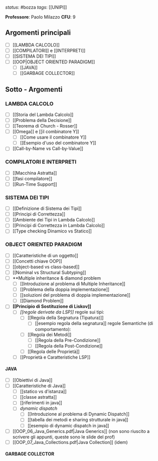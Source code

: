 *status*: #bozza 
*tags*: [[UNIPI]]

**Professore**: Paolo Milazzo
**CFU**: 9
## Argomenti principali

* [ ] [[LAMBDA CALCOLO]]
* [ ] [[COMPILATORI]] e [[INTERPRETI]]
* [ ] [[SISTEMA DEI TIPI]]
* [ ] [[OOP|OBJECT ORIENTED PARADIGM]]
	* [ ] [[JAVA]]
	* [ ] [[GARBAGE COLLECTOR]]

## Sotto - Argomenti

### LAMBDA CALCOLO
* [ ] [[Storia del Lambda Calcolo]]
* [ ] [[Problema della Decisione]]
* [ ] [[Teorema di Church - Rosser]]
* [ ] [[Omega]] e [[il combinatore Y]]
	* [ ] [[Come usare il combinatore Y]]
	* [ ] [[Esempio d'uso del combinatore Y]]
* [ ] [[Call-by-Name vs Call-by-Value]]

### COMPILATORI E INTERPRETI
* [ ] [[Macchina Astratta]]
* [ ] [[fasi compilatore]]
* [ ] [[Run-Time Support]]

### SISTEMA DEI TIPI
* [ ] [[Definizione di Sistema dei Tipi]]
* [ ] [[Principi di Correttezza]]
* [ ] [[Ambiente dei Tipi in Lambda Calcolo]]
* [ ] [[Principi di Correttezza in Lambda Calcolo]]
* [ ] [[Type checking Dinamico vs Statico]]

### OBJECT ORIENTED PARADIGM
* [ ] [[Caratteristiche di un oggetto]]
* [ ] [[Concetti chiave OOP]]
* [ ] [[object-based vs class-based]]
* [ ] [[Nominal vs Structural Subtyping]]
* [ ] **Multiple inheritance & diamond problem
	* [ ] [[Introduzione al problema di Multiple Inheritance]]
	* [ ] [[Problema della doppia implementazione]]
	* [ ] [[soluzioni del problema di doppia implementazione]]
	* [ ] [[Diamond Problem]]
* [ ] **[[Principio di Sostituzione di Liskov]]**
	* [ ] *[[regole derivate da LSP]]*
		regole sui tipi:
		* [ ] [[Regola della Segnatura (Tipatura)]]
			* [ ] [[esempio regola della segnatura]]
		regole Semantiche (di comportamento):
		* [ ] [[Regola dei Metodi]]
			* [ ] [[Regola della Pre-Condizione]]
			* [ ] [[Regola della Post-Condizione]]
		* [ ] [[Regola delle Proprietà]]
	* [ ] [[Proprietà e Caratteristiche LSP]]
#### JAVA
* [ ] [[Obiettivi di Java]]
* [ ] [[Caratteristiche di Java]]
	* [ ] [[statico vs d'istanza]]
	* [ ] [[classe astratta]]
	* [ ] [[riferimenti in java]]
	* [ ] *dynamic dispatch*
		* [ ] [[Introduzione al problema di Dynamic Dispatch]]
		* [ ] [[tabella dei metodi e sharing strutturale in java]]
		* [ ] [[esempio di dynamic dispatch in java]]
* [ ] [[OOP_06_Java_Generics.pdf|Java Generics]] (non sono riuscito a scrivere gli appunti, queste sono le slide del prof)
* [ ] [[OOP_07_Java_Collections.pdf|Java Collection]] (idem)

#### GARBAGE COLLECTOR
